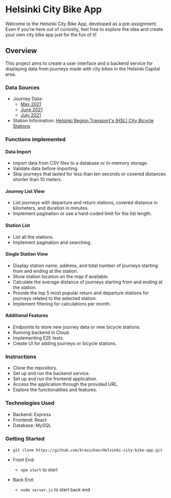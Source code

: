 # Helsinki City Bike App

Welcome to the Helsinki City Bike App, developed as a pre-assignment. Even if you're here out of curiosity, feel free to explore the idea and create your own city bike app just for the fun of it!

## Overview

This project aims to create a user interface and a backend service for displaying data from journeys made with city bikes in the Helsinki Capital area.

### Data Sources

- Journey Data:
  - [May 2021](https://dev.hsl.fi/citybikes/od-trips-2021/2021-05.csv)
  - [June 2021](https://dev.hsl.fi/citybikes/od-trips-2021/2021-06.csv)
  - [July 2021](https://dev.hsl.fi/citybikes/od-trips-2021/2021-07.csv)
- Station Information: [Helsinki Region Transport's (HSL) City Bicycle Stations](https://opendata.arcgis.com/datasets/726277c507ef4914b0aec3cbcfcbfafc_0.csv)

### Functions implemented

#### Data Import

- Import data from CSV files to a database or in-memory storage.
- Validate data before importing.
- Skip journeys that lasted for less than ten seconds or covered distances shorter than 10 meters.

#### Journey List View

- List journeys with departure and return stations, covered distance in kilometers, and duration in minutes.
- Implement pagination or use a hard-coded limit for the list length.

#### Station List

- List all the stations.
- Implement pagination and searching.

#### Single Station View

- Display station name, address, and total number of journeys starting from and ending at the station.
- Show station location on the map if available.
- Calculate the average distance of journeys starting from and ending at the station.
- Provide the top 5 most popular return and departure stations for journeys related to the selected station.
- Implement filtering for calculations per month.

#### Additional Features

- Endpoints to store new journey data or new bicycle stations.
- Running backend in Cloud.
- Implementing E2E tests.
- Create UI for adding journeys or bicycle stations.

### Instructions

- Clone the repository.
- Set up and run the backend service.
- Set up and run the frontend application.
- Access the application through the provided URL.
- Explore the functionalities and features.

### Technologies Used

- Backend: Express
- Frontend: React
- Database: MySQL

### Getting Started

  *  `git clone https://github.com/kravishan/Helsinki-city-bike-app.git`

 * Front End:
   * `npm start` to start 

* Back End:
   * `node server.js` to start back end
